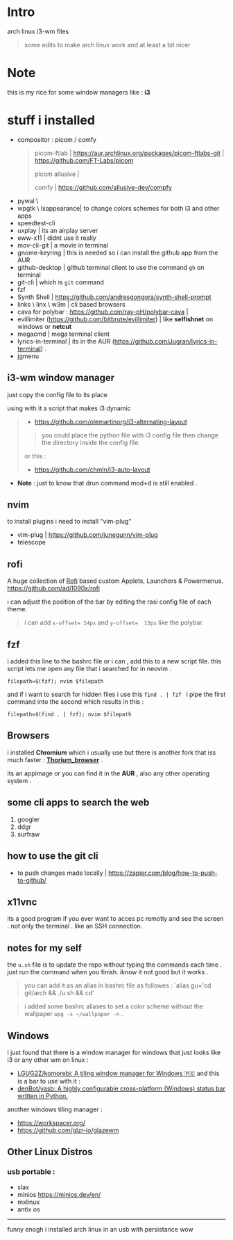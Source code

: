 # Intro

arch linux  i3-wm files 
> some edits to make arch linux work and at least a bit nicer 

# Note
this is my rice for some window managers like : **i3**

# stuff i installed 

- compositor : picom / comfy 
  > picom-ftlab | https://aur.archlinux.org/packages/picom-ftlabs-git | https://github.com/FT-Labs/picom
  > 
  > picom allusive |
  > 
  > comfy | https://github.com/allusive-dev/compfy
- pywal \ 
- wpgtk \ lxappearance| to change colors schemes for both i3 and other apps
- speedtest-cli
- uxplay | its an airplay server
- eww-x11 | didnt use it really
- mov-cli-git | a movie in terminal
- gnome-keyring | this is needed so i can install the github app from the AUR
- github-desktop | github terminal client to use the command `gh` on terminal
- git-cli |  which is `git` command
- fzf 
- Synth Shell | https://github.com/andresgongora/synth-shell-prompt
- links \ linx \ w3m | cli based browsers 
- cava for polybar : https://github.com/ray-pH/polybar-cava | 
- evillimiter (https://github.com/bitbrute/evillimiter) | like **selfishnet** on windows or **netcut**
- megacmd | mega terminal client
- lyrics-in-terminal | its in the AUR (https://github.com/Jugran/lyrics-in-terminal) .
- jgmenu


## i3-wm window manager
just copy the config file to its place 

using with it a script that makes i3 dynamic 
> - https://github.com/olemartinorg/i3-alternating-layout 
> > you could place the python file with i3 config file then change the directory inside the config file.
> >
>  or this :
> - https://github.com/chmln/i3-auto-layout
- **Note** : just to know that drun command mod+d is still enabled . 
## nvim 
to install plugins i need to install "vim-plug"
- vim-plug | https://github.com/junegunn/vim-plug
- telescope

## rofi 
A huge collection of [Rofi](https://github.com/davatorium/rofi) based custom Applets, Launchers & Powermenus.
https://github.com/adi1090x/rofi

i can adjust the position of the bar by editing the rasi config file of each theme. 
> i can add `x-offset= 24px` and `y-offset=  13px` like the polybar.

## fzf
i added this line to the bashrc file or i can , add this to a new script file. this script lets me open any file that i searched for in neovim . 
```
filepath=$(fzf); nvim $filepath
```
and if i want to search for hidden files i use this `find . | fzf ` i pipe the first command into the second which results in this : 
```
filepath=$(find . | fzf); nvim $filepath
```

## Browsers 
i installed **Chromium** which i usually use but there is another fork that iss much faster : **[Thorium_browser](https://thorium.rocks/)** .


its an appimage or you can find it in the **AUR** , also any other operating system . 

## some cli apps to search the web

1. googler
2. ddgr
3. surfraw 

## how to use the git cli 

- to push changes made locally | https://zapier.com/blog/how-to-push-to-github/


## x11vnc 
its a good program if you ever want to acces pc remotly and see the screen . not only the terminal . like an SSH connection.



## notes for my self
the `u.sh` file is to update the repo without typing the commands each time . just run the command when you finish. iknow it not good but it works . 
> you can add it as an alias in bashrc file as followes : 
`alias gu='cd git/arch && ./u.sh && cd' 

> i added some bashrc aliases to set a color scheme without the wallpaper `wpg -s ~/wallpaper -n` .



## Windows 
i just found that there is a window manager for windows that just looks like i3 or any other wm on linux : 
- [LGUG2Z/komorebi: A tiling window manager for Windows 🇵🇸](https://github.com/LGUG2Z/komorebi)
and this is a bar to use with it :
- [denBot/yasb: A highly configurable cross-platform (Windows) status bar written in Python.](https://github.com/DenBot/yasb)

another windows tiling manager : 
- https://workspacer.org/
- https://github.com/glzr-io/glazewm
## Other Linux Distros 

### usb portable : 
- slax
- minios https://minios.dev/en/
- mxlinux
- antix os
---- 
funny enogh i installed arch linux in an usb with persistance wow 


